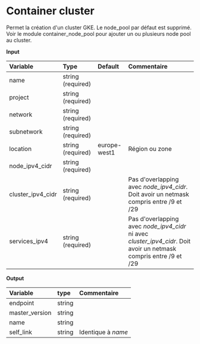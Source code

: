 **Container cluster**
===

Permet la création d'un cluster GKE. Le node_pool par défaut est supprimé. 
Voir le module container_node_pool pour ajouter un ou plusieurs node pool au cluster.

**Input**

|Variable|Type|Default|Commentaire|
|:-------|:---|:------|:----------------|
|name|string (required)| ||
|project|string (required)| ||
|network| string (required) | ||
|subnetwork| string (required) | ||
|location| string (required) |europe-west1|Région ou zone|
|node_ipv4_cidr| string (required) | ||
|cluster_ipv4_cidr| string (required) | |Pas d'overlapping avec _node_ipv4_cidr_.  Doit avoir un netmask compris entre /9 et /29 |
|services_ipv4| string (required)||Pas d'overlapping avec _node_ipv4_cidr_ ni avec _cluster_ipv4_cidr_.  Doit avoir un netmask compris entre /9 et /29|

**Output**

|Variable|type|Commentaire|
|:-------|:---|:-|
|endpoint|string||
|master_version|string||
|name|string||
|self_link|string|Identique à _name_|
